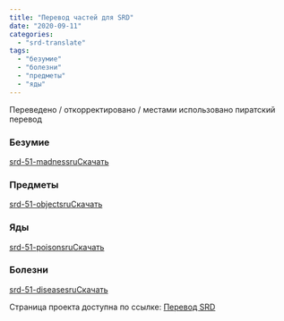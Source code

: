 ```yaml
---
title: "Перевод частей для SRD"
date: "2020-09-11"
categories: 
  - "srd-translate"
tags: 
  - "безумие"
  - "болезни"
  - "предметы"
  - "яды"
---
```


Переведено / откорректировано / местами использовано пиратский перевод

### Безумие

[srd-51-madnessru](https://cyborgsandmages.files.wordpress.com/2020/09/srd-51-madnessru.docx)[Скачать](https://cyborgsandmages.files.wordpress.com/2020/09/srd-51-madnessru.docx)

### Предметы

[srd-51-objectsru](https://cyborgsandmages.files.wordpress.com/2020/09/srd-51-objectsru.docx)[Скачать](https://cyborgsandmages.files.wordpress.com/2020/09/srd-51-objectsru.docx)

### Яды

[srd-51-poisonsru](https://cyborgsandmages.files.wordpress.com/2020/09/srd-51-poisonsru.docx)[Скачать](https://cyborgsandmages.files.wordpress.com/2020/09/srd-51-poisonsru.docx)

### Болезни

[srd-51-diseasesru](https://cyborgsandmages.files.wordpress.com/2020/09/srd-51-diseasesru.docx)[Скачать](https://cyborgsandmages.files.wordpress.com/2020/09/srd-51-diseasesru.docx)

Страница проекта доступна по ссылке: [Перевод SRD](https://cyborgsandmages.wordpress.com/srd-translate-rus/)
